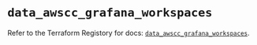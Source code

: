 # `data_awscc_grafana_workspaces`

Refer to the Terraform Registory for docs: [`data_awscc_grafana_workspaces`](https://registry.terraform.io/providers/hashicorp/awscc/0.70.0/docs/data-sources/grafana_workspaces).
